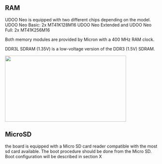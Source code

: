 ## RAM
UDOO Neo is equipped with two different chips depending on the model.
UDOO Neo Basic: 2x MT41K128M16
UDOO Neo Extended and UDOO Neo Full: 2x MT41K256M16

Both memory modules are provided by Micron with a 400 MHz RAM clock.

DDR3L SDRAM (1.35V) is a low-voltage version of the DDR3 (1.5V) SDRAM.

<img style="width:400px; height:218px" src="../img/10_ram_codes.png">

## MicroSD
the board is equipped with a Micro SD card reader compatible with the most sd card available. The boot procedure should be done from the Micro SD. Boot configuration will be described in section X
